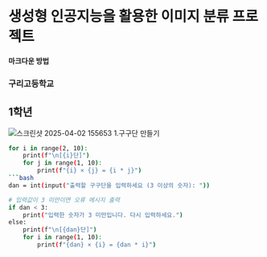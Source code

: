 # 생성형 인공지능을 활용한 이미지 분류 프로젝트
#### 마크다운 방법
### 구리고등학교
## 1학년
![스크린샷 2025-04-02 155653](https://github.com/user-attachments/assets/6424c412-e33d-476a-9b0f-b979b6c7cbb1)
1.구구단 만들기
```bash
for i in range(2, 10):  
    print(f"\n[{i}단]")
    for j in range(1, 10):  
        print(f"{i} × {j} = {i * j}")
```bash
dan = int(input("출력할 구구단을 입력하세요 (3 이상의 숫자): "))

# 입력값이 3 미만이면 오류 메시지 출력
if dan < 3:
    print("입력한 숫자가 3 미만입니다. 다시 입력하세요.")
else:
    print(f"\n[{dan}단]")
    for i in range(1, 10):
        print(f"{dan} × {i} = {dan * i}")
